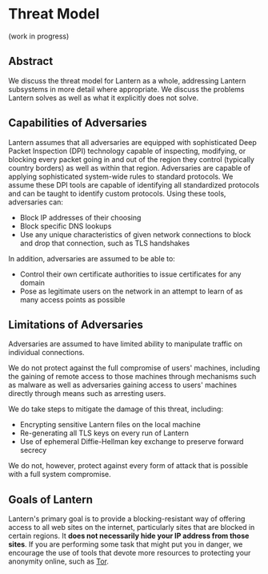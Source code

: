 # Threat Model

(work in progress)


## Abstract

We discuss the threat model for Lantern as a whole, addressing Lantern
subsystems in more detail where appropriate. We discuss the problems Lantern
solves as well as what it explicitly does not solve.


## Capabilities of Adversaries

Lantern assumes that all adversaries are equipped with sophisticated Deep
Packet Inspection (DPI) technology capable of inspecting, modifying, or
blocking every packet going in and out of the region they control (typically
country borders) as well as within that region. Adversaries are capable of
applying sophisticated system-wide rules to standard protocols. We assume these
DPI tools are capable of identifying all standardized protocols and can be
taught to identify custom protocols. Using these tools, adversaries can:

* Block IP addresses of their choosing
* Block specific DNS lookups
* Use any unique characteristics of given network connections to block and drop that connection, such as TLS handshakes

In addition, adversaries are assumed to be able to:

* Control their own certificate authorities to issue certificates for any domain
* Pose as legitimate users on the network in an attempt to learn of as many access points as possible

## Limitations of Adversaries

Adversaries are assumed to have limited ability to manipulate traffic on
individual connections.

We do not protect against the full compromise of users' machines, including the gaining of remote access to those machines through mechanisms such as malware as well as adversaries gaining access to users' machines directly through means such as arresting users.

We do take steps to mitigate the damage of this threat, including: 

* Encrypting sensitive Lantern files on the local machine 
* Re-generating all TLS keys on every run of Lantern
* Use of ephemeral Diffie-Hellman key exchange to preserve forward secrecy

We do not, however, protect against every form of attack that is possible with a full system compromise.

## Goals of Lantern

Lantern's primary goal is to provide a blocking-resistant way of offering
access to all web sites on the internet, particularly sites that are blocked in
certain regions. It **does not necessarily hide your IP address from those
sites**. If you are performing some task that might put you in danger, we
encourage the use of tools that devote more resources to protecting your
anonymity online, such as [Tor](http://www.torproject.org).
